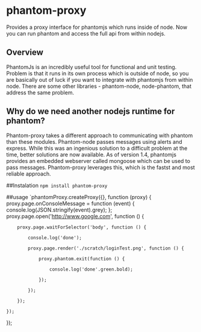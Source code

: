# phantom-proxy
Provides a proxy interface for phantomjs which runs inside of node.  Now you can run phantom and access the full api from within nodejs.

## Overview
PhantomJs is an incredibly useful tool for functional and unit testing.  Problem is that it runs in its own process which is outside of node, so you are basically out of luck if you want to integrate with phantomjs from within node.  There are some other libraries - phantom-node, node-phantom, that address the same problem.  

## Why do we need another nodejs runtime for phantom?
Phantom-proxy takes a different approach to communicating with phantom than these modules.  Phantom-node passes messages using alerts and express.  While this was an ingenious solution to a difficult problem at the time, better solutions are now available.  As of version 1.4, phantomjs provides an embedded webserver called mongoose which can be used to pass messages.  Phantom-proxy leverages this, which is the fastst and most reliable approach.

##Instalation
`npm install phantom-proxy` 

##usage
`phantomProxy.createProxy({}, function (proxy) {
    proxy.page.onConsoleMessage = function (event) {
        console.log(JSON.stringify(event).grey);
    };
    proxy.page.open('http://www.google.com', function () {

        proxy.page.waitForSelector('body', function () {

            console.log('done');

            proxy.page.render('./scratch/loginTest.png', function () {

                proxy.phantom.exit(function () {

                    console.log('done'.green.bold);

                });

            });

        });

    });

});


